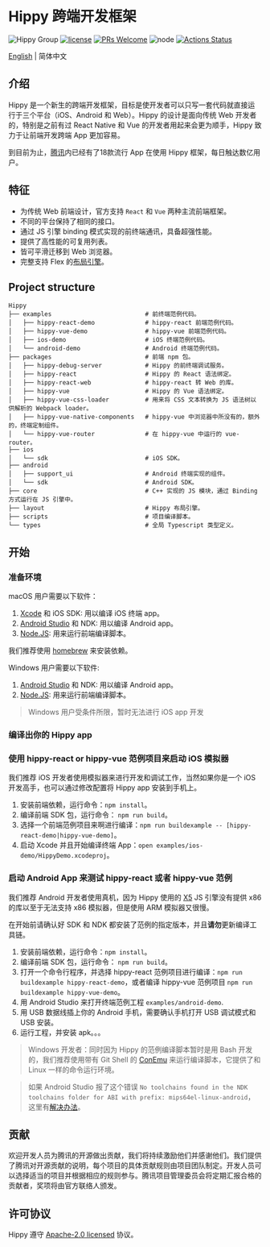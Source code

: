 # Hippy 跨端开发框架

![Hippy Group](https://img.shields.io/badge/group-Hippy-blue.svg) [![license](https://img.shields.io/badge/license-Apache%202-blue)](https://github.com/Tencent/Hippy/blob/master/LICENSE) [![PRs Welcome](https://img.shields.io/badge/PRs-welcome-brightgreen.svg)](https://github.com/Tencent/Hippy/pulls) ![node](https://img.shields.io/badge/node-%3E%3D10.0.0-green.svg) [![Actions Status](https://github.com/Tencent/Hippy/workflows/build/badge.svg)](https://github.com/Tencent/Hippy/actions)

[English](./README.md) | 简体中文

## 介绍

Hippy 是一个新生的跨端开发框架，目标是使开发者可以只写一套代码就直接运行于三个平台（iOS、Android 和 Web）。Hippy 的设计是面向传统 Web 开发者的，特别是之前有过 React Native 和 Vue 的开发者用起来会更为顺手，Hippy 致力于让前端开发跨端 App 更加容易。

到目前为止，[腾讯](http://www.tencent.com/)内已经有了18款流行 App 在使用 Hippy 框架，每日触达数亿用户。

## 特征

* 为传统 Web 前端设计，官方支持 `React` 和 `Vue` 两种主流前端框架。
* 不同的平台保持了相同的接口。
* 通过 JS 引擎 binding 模式实现的前终端通讯，具备超强性能。
* 提供了高性能的可复用列表。
* 皆可平滑迁移到 Web 浏览器。
* 完整支持 Flex 的[布局引擎](./layout)。

## Project structure

```text
Hippy
├── examples                          # 前终端范例代码。
│   ├── hippy-react-demo              # hippy-react 前端范例代码。
│   ├── hippy-vue-demo                # hippy-vue 前端范例代码。
│   ├── ios-demo                      # iOS 终端范例代码。
│   └── android-demo                  # Android 终端范例代码。
├── packages                          # 前端 npm 包。
│   ├── hippy-debug-server            # Hippy 的前终端调试服务。
│   ├── hippy-react                   # Hippy 的 React 语法绑定。
│   ├── hippy-react-web               # hippy-react 转 Web 的库。
│   ├── hippy-vue                     # Hippy 的 Vue 语法绑定。
│   ├── hippy-vue-css-loader          # 用来将 CSS 文本转换为 JS 语法树以供解析的 Webpack loader。
│   ├── hippy-vue-native-components   # hippy-vue 中浏览器中所没有的，额外的，终端定制组件。
│   └── hippy-vue-router              # 在 hippy-vue 中运行的 vue-router。
├── ios
│   └── sdk                           # iOS SDK。
├── android
│   ├── support_ui                    # Android 终端实现的组件。
│   └── sdk                           # Android SDK。
├── core                              # C++ 实现的 JS 模块，通过 Binding 方式运行在 JS 引擎中。
├── layout                            # Hippy 布局引擎。
├── scripts                           # 项目编译脚本。
└── types                             # 全局 Typescript 类型定义。
```

## 开始

### 准备环境

macOS 用户需要以下软件：

1. [Xcode](https://developer.apple.com/xcode/) 和 iOS SDK: 用以编译 iOS 终端 app。
2. [Android Studio](https://developer.android.com/studio) 和 NDK: 用以编译 Android app。
3. [Node.JS](http://nodejs.cn/): 用来运行前端编译脚本。

我们推荐使用 [homebrew](https://brew.sh/) 来安装依赖。

Windows 用户需要以下软件:

1. [Android Studio](https://developer.android.com/studio) 和 NDK: 用以编译 Android app。
2. [Node.JS](http://nodejs.cn/): 用来运行前端编译脚本。

> Windows 用户受条件所限，暂时无法进行 iOS app 开发

### 编译出你的 Hippy app

### 使用 hippy-react or hippy-vue 范例项目来启动 iOS 模拟器

我们推荐 iOS 开发者使用模拟器来进行开发和调试工作，当然如果你是一个 iOS 开发高手，也可以通过修改配置将 Hippy app 安装到手机上。

1. 安装前端依赖，运行命令：`npm install`。
2. 编译前端 SDK 包，运行命令： `npm run build`。
3. 选择一个前端范例项目来啊进行编译：`npm run buildexample -- [hippy-react-demo|hippy-vue-demo]`。
4. 启动 Xcode 并且开始编译终端 App：`open examples/ios-demo/HippyDemo.xcodeproj`。

### 启动 Android App 来测试 hippy-react 或者 hippy-vue 范例

我们推荐 Android 开发者使用真机，因为 Hippy 使用的 [X5](https://x5.tencent.com/) JS 引擎没有提供 x86 的库以至于无法支持 x86 模拟器，但是使用 ARM 模拟器又很慢。

在开始前请确认好 SDK 和 NDK 都安装了范例的指定版本，并且**请勿**更新编译工具链。

1. 安装前端依赖，运行命令：`npm install`。
2. 编译前端 SDK 包，运行命令： `npm run build`。
3. 打开一个命令行程序，并选择 hippy-react 范例项目进行编译：`npm run buildexample hippy-react-demo`，或者编译 hippy-vue 范例项目 `npm run buildexample hippy-vue-demo`。
4. 用 Android Studio 来打开终端范例工程 `examples/android-demo`.
5. 用 USB 数据线插上你的 Android 手机，需要确认手机打开 USB 调试模式和 USB 安装。
6. 运行工程，并安装 apk。。。

> Windows 开发者：同时因为 Hippy 的范例编译脚本暂时是用 Bash 开发的，我们推荐使用带有 Git Shell 的 [ConEmu](https://conemu.github.io/) 来运行编译脚本，它提供了和 Linux 一样的命令运行环境。

> 如果 Android Studio 报了这个错误 `No toolchains found in the NDK toolchains folder for ABI with prefix: mips64el-linux-android`，这里有[解决办法](https://github.com/google/filament/issues/15#issuecomment-415423557)。

## 贡献

欢迎开发人员为腾讯的开源做出贡献，我们将持续激励他们并感谢他们。我们提供了腾讯对开源贡献的说明，每个项目的具体贡献规则由项目团队制定。开发人员可以选择适当的项目并根据相应的规则参与。腾讯项目管理委员会将定期汇报合格的贡献者，奖项将由官方联络人颁发。

## 许可协议

Hippy 遵守 [Apache-2.0 licensed](./LICENSE) 协议。
